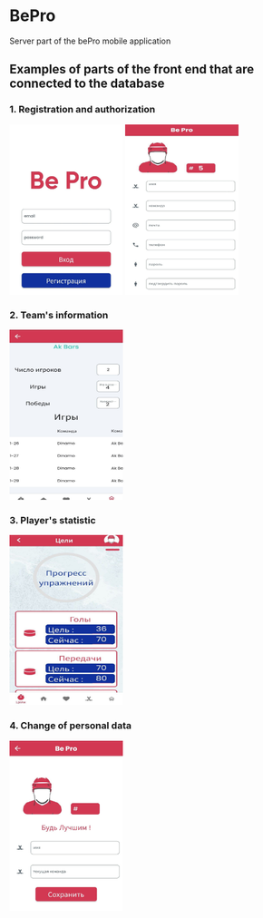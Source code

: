 # BePro
Server part of the bePro mobile application

## Examples of parts of the front end that are connected to the database

### 1. Registration and authorization

<img src="img/autorization.jpg" alt="Image 1" width="200px" height="300px">
<img src="img/Registration.jpg" alt="Image 2" width="200px" height="300px">

### 2. Team's information

<img src="img/teams_info.jpg" alt="Image 1" width="200px" height="300px">

### 3. Player's statistic

<img src="img/statictics.jpg" alt="Image 1" width="200px" height="300px">

### 4. Change of personal data

<img src="img/person_data.jpg" alt="Image 1" width="200px" height="300px">
